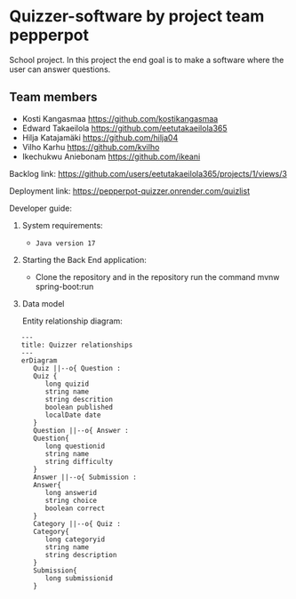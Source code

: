 # Quizzer-software by project team pepperpot
School project. In this project the end goal is to make a software where the user can answer questions.
## Team members
- Kosti Kangasmaa https://github.com/kostikangasmaa
- Edward Takaeilola https://github.com/eetutakaeilola365
- Hilja Katajamäki https://github.com/hilja04
- Vilho Karhu https://github.com/kvilho
- Ikechukwu Aniebonam https://github.com/ikeani

Backlog link:
https://github.com/users/eetutakaeilola365/projects/1/views/3

Deployment link:
https://pepperpot-quizzer.onrender.com/quizlist

Developer guide:
1. System requirements:
   - `Java version 17`

2. Starting the Back End application:
   - Clone the repository and in the repository run the command mvnw spring-boot:run
3. Data model
   
   Entity relationship diagram:
   
```mermaid
   ---
   title: Quizzer relationships
   ---
   erDiagram
      Quiz ||--o{ Question : 
      Quiz {
         long quizid
         string name
         string descrition
         boolean published
         localDate date
      }
      Question ||--o{ Answer : 
      Question{
         long questionid
         string name
         string difficulty
      }
      Answer ||--o{ Submission : 
      Answer{
         long answerid
         string choice
         boolean correct
      }
      Category ||--o{ Quiz : 
      Category{
         long categoryid
         string name
         string description
      }
      Submission{
         long submissionid
      }
```
